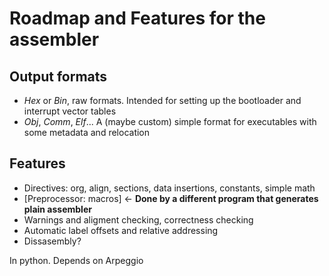 # Roadmap and Features for the assembler

## Output formats

+ *Hex* or *Bin*, raw formats. Intended for setting up the bootloader and interrupt vector tables
+ *Obj*, *Comm*, *Elf*... A (maybe custom) simple format for executables with some metadata and relocation

## Features

+ Directives: org, align, sections, data insertions, constants, simple math
+ [Preprocessor: macros] <- **Done by a different program that generates plain assembler**
+ Warnings and aligment checking, correctness checking
+ Automatic label offsets and relative addressing
+ Dissasembly?
  
In python. Depends on Arpeggio
